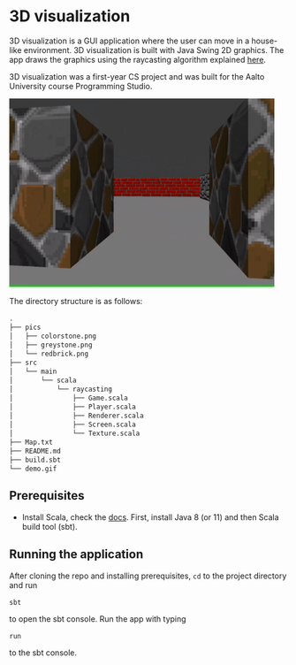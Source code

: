 # 3D visualization

3D visualization is a GUI application where the user can move in a house-like environment. 3D visualization is built with Java Swing 2D graphics. The app draws the graphics using the raycasting algorithm explained [here](https://lodev.org/cgtutor/raycasting.html).

3D visualization was a first-year CS project and was built for the Aalto University course Programming Studio.

![Demo of the application](demo.gif)

The directory structure is as follows:
```
.
├── pics
│   ├── colorstone.png
│   ├── greystone.png
│   └── redbrick.png
├── src
│   └── main
│       └── scala
│           └── raycasting
│               ├── Game.scala
│               ├── Player.scala
│               ├── Renderer.scala
│               ├── Screen.scala
│               └── Texture.scala
├── Map.txt
├── README.md
├── build.sbt
└── demo.gif
```

## Prerequisites

- Install Scala, check the [docs](https://www.scala-lang.org/download/). First, install Java 8 (or 11) and then Scala build tool (sbt).

## Running the application

After cloning the repo and installing prerequisites, `cd` to the project directory and run
```
sbt
```
to open the sbt console. Run the app with typing
```
run
```
to the sbt console.
